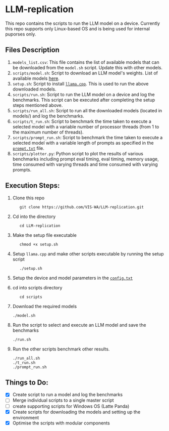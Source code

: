# LLM-replication

This repo contains the scripts to run the LLM model on a device. Currently this repo supports only Linux-based OS and is being used for internal puporses only.

## Files Description
1. `models_list.csv`: This file contains the list of available models that can be downloaded from the `model.sh` script. Update this with other models.
2. `scripts/model.sh`: Script to download an LLM model's weights. List of available models [here](models_list.csv).
3. `setup.sh`: Script to install [`llama.cpp`](https://github.com/ggerganov/llama.cpp). This is used to run the above downloaded models.
4. `scripts/run.sh`: Script to run the LLM model on a device and log the benchmarks. This script can be executed after completing the setup steps mentioned above.
5. `scripts/run_all.sh`: Script to run all the downloaded models (located in models/) and log the benchmarks.
6. `scripts/t_run.sh`: Script to benchmark the time taken to execute a selected model with a variable number of processor threads (from 1 to the maximum number of threads).
7. `scripts/prompt_run.sh`: Script to benchmark the time taken to execute a selected model with a variable length of prompts as specified in the [`prompt.txt`](prompt.txt) file.
8. `scripts/plotter.py`: Python script to plot the results of various benchmarks including prompt eval timing, eval timing, memory usage, time consumed with varying threads and time consumed with varying prompts.


## Execution Steps:
1. Clone this repo 
   ```
      git clone https://github.com/VIS-WA/LLM-replication.git
   ```
2. Cd into the directory 
   ```
      cd LLM-replication 
   ```
   
3. Make the setup file executable 
   ```
      chmod +x setup.sh
   ```
   
4. Setup `llama.cpp` and make other scripts executable by running the setup script
   ```
      ./setup.sh 
   ```
5. Setup the device and model parameters in the [`config.txt`](config.txt)
5. cd into scripts directory
   ```
      cd scripts
   ``` 
6. Download the required models
   ```
   ./model.sh
   ```
7. Run the script to select and execute an LLM model and save the benchmarks
   ```
   ./run.sh
   ```
8. Run the other scripts benchmark other results. 
   ```
   ./run_all.sh
   ./t_run.sh
   ./prompt_run.sh
   ```




## Things to Do:
- [x] Create script to run a model and log the benchmarks
- [ ] Merge individual scripts to a single master script
- [ ] create supporting scripts for Windows OS (Latte Panda)
- [x] Create scripts for downloading the models and setting up the environment
- [x] Optimise the scripts with modular components
